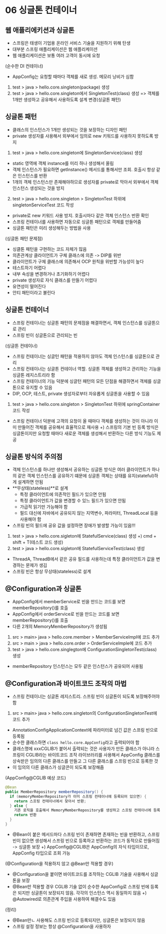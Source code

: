 # 06 싱글톤 컨테이너

## 웹 애플리에키션과 싱글톤
- 스프링은 태생이 기업용 온라인 서비스 기술을 지원하기 위해 탄생
- 대부분 스프링 애플리케이션은 웹 애플리케이션
- 웹 애플리케이션은 보통 여러 고객이 동시에 요청

(순수한 DI 컨테이너)
- AppConfig는 요청할 때마다 객체를 새로 생성. 메모리 낭비가 심함
1) test > java > hello.core.singleton(package) 생성
2) test > java > hello.core.singleton에서 SingletonTest(class) 생성
=> 객체를 1개만 생성하고 공유해서 사용하도록 설계 변경(싱글톤 패턴)

## 싱글톤 패턴
- 클래스의 인스턴스가 1개만 생성되는 것을 보장하는 디자인 패턴
- private 생성자를 사용해서 외부에서 임의로 new 키워드를 사용하지 못하도록 방지
1) test > java > hello.core.singleton에 SingletonService(class) 생성
- static 영역에 객체 instance를 미리 하나 생성해서 올림
- 객체 인스턴스가 필요하면 getInstance() 메서드를 통해서만 조회. 호출시 항상 같은 인스턴스를 반환
- 1개의 객체 인스턴스만 존재해야하므로 생성자를 private로 막아서 외부에서 객체 인스턴스 생성되는 것을 방지

2) test > java > hello.core.singleton > SingletonTest 하위에 singletonServiceTest 코드 작성
- private로 new 키워드 사용 방지. 호출시마다 같은 객체 인스턴스 반환 확인
- 스프링 컨테이너를 사용하면 자동으로 싱글톤 패턴으로 객체를 만들어줌
- 싱글톤 패턴은 미리 생성해두는 방법을 사용

(싱글톤 패턴 문제점)
- 싱클톤 패턴을 구현하는 코드 자체가 많음
- 의존관계상 클라이언트가 구체 클래스에 의존 -> DIP를 위반
- 클라이언트가 구체 클래스에 의존해서 OCP 원칙을 위반할 가능성이 높다
- 테스트하기 어렵다
- 내부 속성을 변경하거나 초기화하기 어렵다
- private 생성자로 자식 클래스를 만들기 어렵다
- 유연성이 떨어진다
- 안티 패턴이라고 불린다

## 싱글톤 컨테이너
- 스프링 컨테이너는 싱글톤 패턴의 문제점을 해결하면서, 객체 인스턴스를 싱글톤으로 관리
- 스프링 빈이 싱글톤으로 관리되는 빈

(싱글톤 컨테이너)
- 스프링 컨테이너는 싱글턴 패턴을 적용하지 않아도 객체 인스턴스를 싱글톤으로 관리
- 스프링 컨테이너는 싱글톤 컨테이너 역할. 싱글톤 객체를 생성하고 관리하는 기능을 싱글톤 레지스트리라 함
- 스프링 컨테이너의 기능 덕분에 싱글턴 패턴의 모든 단점을 해결하면서 객체를 싱글톤으로 유지할 수 있음
- DIP, OCP, 테스트, private 생성자로부터 자유롭게 싱글톤을 사용할 수 있음
1) test > java > hello.core.singleton > SingletonTest 하위에 springContainer 코드 작성
- 스프링 컨테이너 덕분에 고객의 요청이 올 때마다 객체를 생성하는 것이 아니라 이미 만들어진 객체를 공유해서 효율적으로 재사용
+) 스프링의 기본 빈 등록 방식은 싱글톤이지만 요청할 때마다 새로운 객체를 생성해서 반환하는 다른 방식 기능도 제공

## 싱글톤 방식의 주의점
- 객체 인스턴스를 하나만 생성해서 공유하는 싱글톤 방식은 여러 클라이언트가 하나의 같은 객체 인스턴스를 공유하기 떄문에 싱글톤 객체는 상태를 유지(stateful)하게 설계하면 안됨
- **무상태(stateless)**로 설계
  - 특정 클라이언트에 의존적인 필드가 있으면 안됨
  - 특정 클라이언트가 값을 변경할 수 있느 필드가 있으면 안됨
  - 가급적 읽기만 가능해야 함
  - 필드 대신에 자바에서 공유되지 않는 지역변수, 파라미터, ThreadLocal 등을 사용해야 함
- 스프링 빈의 필드에 공유 값을 설정하면 장애가 발생할 가능이 있음!!!
1) test > java > hello.core.sigleton에 StatefulService(class) 생성
+) cmd + shift + T(테스트 코드 생성)
2) test > java > hello.core.sigleton에 StatefulServiceTest(class) 생성
- ThreadA, ThreadB에서 같은 공유 필드를 사용하는데 특정 클라이언트가 값을 변경하는 문제가 생김
- 스프링 빈은 항상 무상태(stateless)로 설계

## @Configuration과 싱글톤
- AppConfig에서 memberService로 빈을 만드는 코드를 보면 memberRepository()를 호출
- AppConfig에서 orderService로 빈을 만드는 코드를 보면 memberRepository()를 호출
- 다른 2개의 MemoryMemberRepository가 생성됨
1) src > main> java > hello.core.member > MemberServiceImpl에 코드 추가
2) src > main > java > hello.core.order > OrderServiceImple에 코드 추가
3) test > java > hello.core.singlegton에 ConfigurationSingletonTest(class) 생성
- memberRepository 인스턴스는 모두 같은 인스턴스가 공유되어 사용됨

## @Configuration과 바이트코드 조작의 마법
- 스프링 컨테이너는 싱글톤 레지스트리. 스프링 빈이 싱글톤이 되도록 보장해주어야 함
1) src > main> java > hello.core.singleton의 ConfigurationSingletonTest에 코드 추가 
- AnnotationConfigApplicationContext에 파라미터로 넘긴 값은 스프링 빈으로 등록됨
- 순수한 클래스하면 `class hello.core.AppConfig`라고 출력되어야 함
- 클래스명에 xxxCGLIB가 붙어서 출력되는 것은 사용자가 만든 클래스가 아니라 스프링이 CGLIB라는 바이트코드 조작 라이브러리를 사용해서 AppConfig 클래스를 상속받은 임의의 다른 클래스를 만들고 그 다른 클래스를 스프링 빈으로 등록한 것
- 이 임의의 다른 클래스가 싱글콘이 되도록 보장해줌

(AppConfig@CGLIB 예상 코드)

```java
@Bean
public MemberRepository memberRepository() {
  if (memoryMemberRepository가 이미 스프링 컨테이너에 등록되어 있으면) {
    return 스프링 컨테이너에서 찾아서 반환;
  } else {
    기존 로직을 호출해서 MemoryMemberRepository를 생성하고 스프링 컨테이너에 등록
    return 반환
  }
}
```

- @Bean이 붙은 메서드마다 스프링 빈이 존재하면 존재하는 빈을 반환하고, 스프링 빈이 없으면 생성해서 스프링 빈으로 등록하고 반환하는 코드가 동적으로 만들어짐 -> 싱글톤 보장
+) AppConfig@CGLIB은 AppConfig의 자식 타입이므로, AppConfig 타입으로 조회 가능

(@Configuration을 적용하지 않고 @Bean만 적용할 경우)
- @Configuration을 붙이면 바이트코드를 조작하는 CGLIB 기술을 사용해서 싱글톤을 보장
- @Bean만 적용할 경우 CGLIB 기술 없이 순수한 AppConfig로 스프링 빈에 등록은 되지만 싱글톤이 보장되지 않음. 각각의 인스턴스 역시 동일하지 않음
+) @Autowired로 의존관계 주입을 사용하여 해결수도 있음

(정리)
- @Bean만ㄴ 사용해도 스프링 빈으로 등록되지만, 싱글톤은 보장되지 않음
- 스프링 설정 정보는 항상 @Configuration을 사용하자